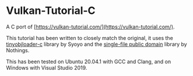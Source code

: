 # Vulkan-Tutorial-C
A C port of [https://vulkan-tutorial.com/](https://vulkan-tutorial.com/).

This tutorial has been written to closely match the original, it uses the [tinyobjloader-c](https://github.com/syoyo/tinyobjloader-c) library by Syoyo and the [single-file public domain](https://github.com/nothings/stb) library by Nothings.

This has been tested on Ubuntu 20.04.1 with GCC and Clang, and on Windows with Visual Studio 2019.
